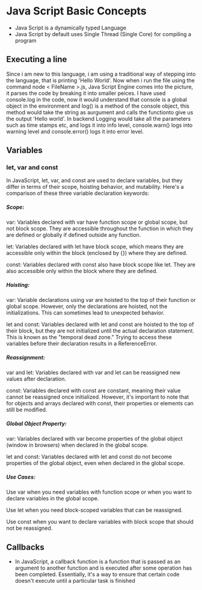 # Java Script Basic Concepts

- Java Script is a dynamically typed Language
- Java Script by default uses Single Thread (Single Core) for compiling a program

## Executing a line

Since i am new to this language, i am using a traditional way of stepping into the language, that is printing 'Hello World'. Now when i run the file using the command node < FileName >.js, Java Script Engine comes into the picture, it parses the code by breaking it into smaller peices. I have used console.log in the code, now it would understand that console is a global object in the environment and log() is a method of the console object, this method would take the string as aurgument and calls the functionto give us the output 'Hello world'. In backend Logging would take all the parameters such as time stamps etc, and logs it into info level, console.warn() logs into warning level and console.error() logs it into error level.

## Variables

### let, var and const

In JavaScript, let, var, and const are used to declare variables, but they differ in terms of their scope, hoisting behavior, and mutability. Here's a comparison of these three variable declaration keywords:

##### Scope:

var: Variables declared with var have function scope or global scope, but not block scope. They are accessible throughout the function in which they are defined or globally if defined outside any function.

let: Variables declared with let have block scope, which means they are accessible only within the block (enclosed by {}) where they are defined.

const: Variables declared with const also have block scope like let. They are also accessible only within the block where they are defined.

##### Hoisting:

var: Variable declarations using var are hoisted to the top of their function or global scope. However, only the declarations are hoisted, not the initializations. This can sometimes lead to unexpected behavior.

let and const: Variables declared with let and const are hoisted to the top of their block, but they are not initialized until the actual declaration statement. This is known as the "temporal dead zone." Trying to access these variables before their declaration results in a ReferenceError.

##### Reassignment:

var and let: Variables declared with var and let can be reassigned new values after declaration.

const: Variables declared with const are constant, meaning their value cannot be reassigned once initialized. However, it's important to note that for objects and arrays declared with const, their properties or elements can still be modified.

##### Global Object Property:

var: Variables declared with var become properties of the global object (window in browsers) when declared in the global scope.

let and const: Variables declared with let and const do not become properties of the global object, even when declared in the global scope.

##### Use Cases:

Use var when you need variables with function scope or when you want to declare variables in the global scope.

Use let when you need block-scoped variables that can be reassigned.

Use const when you want to declare variables with block scope that should not be reassigned.

## Callbacks

- In JavaScript, a callback function is a function that is passed as an argument to another function and is executed after some operation has been completed. Essentially, it's a way to ensure that certain code doesn't execute until a particular task is finished
